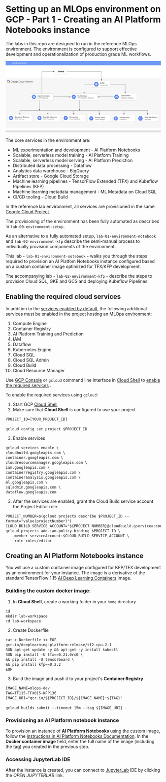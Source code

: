 # Setting up an MLOps environment on GCP - Part 1 - Creating an AI Platform Notebooks instance

The labs in this repo are designed to run in the reference MLOps environment. The environment is configured to support effective development and operationalization of production grade ML workflows.

![Reference topolgy](/images/lab_300.png)

The core services in the environment are:
- ML experimentation and development - AI Platform Notebooks 
- Scalable, serverless model training - AI Platform Training  
- Scalable, serverless model serving - AI Platform Prediction 
- Distributed data processing - Dataflow  
- Analytics data warehouse - BigQuery 
- Artifact store - Google Cloud Storage 
- Machine learning pipelines - TensorFlow Extended (TFX) and Kubeflow Pipelines (KFP)
- Machine learning metadata  management - ML Metadata on Cloud SQL
- CI/CD tooling - Cloud Build
    
In the reference lab environment, all services are provisioned in the same [Google Cloud Project](https://cloud.google.com/storage/docs/projects). 

The provisioning of the environment has been fully automated as described in `lab-00-environment-setup`.  

As an alternative to a fully automated setup, `lab-01-environment-notebook` and `lab-02-environment-kfp` describe the semi-manual process to individually provision components of the environment.

This lab - `lab-01-environment-notebook` - walks you through the steps required to provision  an AI Platfom Notebooks instance configured based on a custom container image optimized for TFX/KFP development.

The accompanying lab - `lab-02-environment-kfp` - describe the steps to provision Cloud SQL, GKE and GCS and deploying Kubeflow Pipelines

## Enabling the required cloud services

In addition to the [services enabled by default](https://cloud.google.com/service-usage/docs/enabled-service), the following additional services must be enabled in the project hosting an MLOps environment:

1. Compute Engine
1. Container Registry
1. AI Platform Training and Prediction
1. IAM
1. Dataflow
1. Kubernetes Engine
1. Cloud SQL
1. Cloud SQL Admin
1. Cloud Build
1. Cloud Resource Manager

Use [GCP Console](https://console.cloud.google.com/) or `gcloud` command line interface in [Cloud Shell](https://cloud.google.com/shell/docs/) to [enable the required services](https://cloud.google.com/service-usage/docs/enable-disable) . 

To enable the required services using `gcloud`:
1. Start GCP [Cloud Shell](https://cloud.google.com/shell/docs/)
2. Make sure that **Cloud Shell** is configured to use your project
```
PROJECT_ID=[YOUR_PROJECT_ID]

gcloud config set project $PROJECT_ID
```

3. Enable services
```
gcloud services enable \
cloudbuild.googleapis.com \
container.googleapis.com \
cloudresourcemanager.googleapis.com \
iam.googleapis.com \
containerregistry.googleapis.com \
containeranalysis.googleapis.com \
ml.googleapis.com \
sqladmin.googleapis.com \
dataflow.googleapis.com 
```

3. After the services are enabled, grant the Cloud Build service account the Project Editor role.
```
PROJECT_NUMBER=$(gcloud projects describe $PROJECT_ID --format="value(projectNumber)")
CLOUD_BUILD_SERVICE_ACCOUNT="${PROJECT_NUMBER}@cloudbuild.gserviceaccount.com"
gcloud projects add-iam-policy-binding $PROJECT_ID \
  --member serviceAccount:$CLOUD_BUILD_SERVICE_ACCOUNT \
  --role roles/editor
```


## Creating an **AI Platform Notebooks** instance

You will use a custom container image configured for KFP/TFX development as an environment for your instance. The image is a derivative of the standard TensorFlow 1.15  [AI Deep Learning Containers](https://cloud.google.com/ai-platform/deep-learning-containers/docs/) image.

### Building the custom docker image:

1. In **Cloud Shell**,  create a working folder in your `home` directory
```
cd
mkdir lab-workspace
cd lab-workspace
```

2. Create Dockerfile 
```
cat > Dockerfile << EOF
gcr.io/deeplearning-platform-release/tf2-cpu.2-1
RUN apt-get update -y && apt-get -y install kubectl
RUN pip install -U tfx==0.21.0rc0 \
&& pip install -U tensorboard \
&& pip install kfp==0.2.2
EOF
```

3. Build the image and push it to your project's **Container Registry**

```
IMAGE_NAME=mlops-dev
TAG=TF115-TFX015-KFP136
IMAGE_URI="gcr.io/${PROJECT_ID}/${IMAGE_NAME}:${TAG}"

gcloud builds submit --timeout 15m --tag ${IMAGE_URI} .
```

### Provisioning an AI Platform notebook instance

To provision an instance of **AI Platform Notebooks** using the custom image, follow the  [instructions in AI Platform Notebooks Documentation](https://cloud.google.com/ai-platform/notebooks/docs/custom-container). In the **Docker container image** field, enter the full name of the image (including the tag) you created in the previous step.



### Accessing JupyterLab IDE

After the instance is created, you can connect to [JupyterLab](https://jupyter.org/) IDE by clicking the *OPEN JUPYTERLAB* link.

